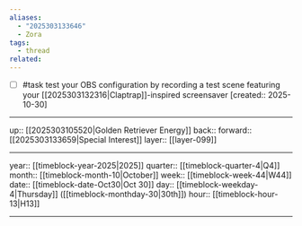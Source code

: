 ```yaml
---
aliases:
  - "2025303133646"
  - Zora
tags:
  - thread
related:
---
```


- [ ] #task test your OBS configuration by recording a test scene featuring your [[2025303132316|Claptrap]]-inspired screensaver  [created:: 2025-10-30]

***

up:: [[2025303105520|Golden Retriever Energy]]
back:: 
forward:: [[2025303133659|Special Interest]]
layer:: [[layer-099]]

***

year:: [[timeblock-year-2025|2025]]
quarter:: [[timeblock-quarter-4|Q4]]
month:: [[timeblock-month-10|October]]
week:: [[timeblock-week-44|W44]]
date:: [[timeblock-date-Oct30|Oct 30]]
day:: [[timeblock-weekday-4|Thursday]] ([[timeblock-monthday-30|30th]])
hour:: [[timeblock-hour-13|H13]]

***
